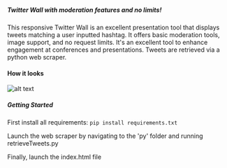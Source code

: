 ##### Twitter Wall with moderation features and no limits!
This responsive Twitter Wall is an excellent presentation tool that displays tweets 
matching a user inputted hashtag. It offers basic moderation tools, image support, and 
no request limits. It's an excellent tool to enhance engagement at conferences and presentations.
Tweets are retrieved via a python web scraper.
#### How it looks
![alt text](http://i66.tinypic.com/2qc4huh.png)
##### Getting Started

First install all requirements:
`pip install requirements.txt`

Launch the web scraper by navigating to the 'py' folder and running retrieveTweets.py

Finally, launch the index.html file


